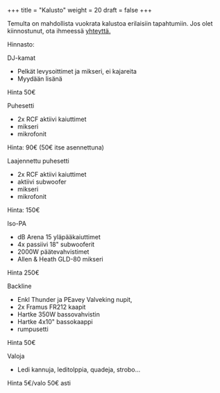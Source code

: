 +++
title = "Kalusto"
weight = 20
draft = false
+++

Temulta on mahdollista vuokrata kalustoa erilaisiin tapahtumiin. Jos olet kiinnostunut, ota ihmeessä [yhteyttä.](#contact) 

Hinnasto:

DJ-kamat
- Pelkät levysoittimet ja mikseri, ei kajareita
- Myydään lisänä

Hinta 50€

Puhesetti
- 2x RCF aktiivi kaiuttimet
- mikseri
- mikrofonit

Hinta: 90€ (50€ itse asennettuna)

Laajennettu puhesetti
- 2x RCF aktiivi kaiuttimet 
- aktiivi subwoofer
- mikseri
- mikrofonit

Hinta: 150€

Iso-PA
- dB Arena 15 yläpääkaiuttimet
- 4x passiivi 18" subwooferit
- 2000W päätevahvistimet
- Allen & Heath GLD-80 mikseri

Hinta 250€

Backline
- Enkl Thunder ja PEavey Valveking nupit,
- 2x Framus FR212 kaapit
- Hartke 350W bassovahvistin
- Hartke 4x10" bassokaappi
- rumpusetti

Hinta 50€


Valoja
- Ledi kannuja, leditolppia, quadeja, strobo...

Hinta 5€/valo 50€ asti
